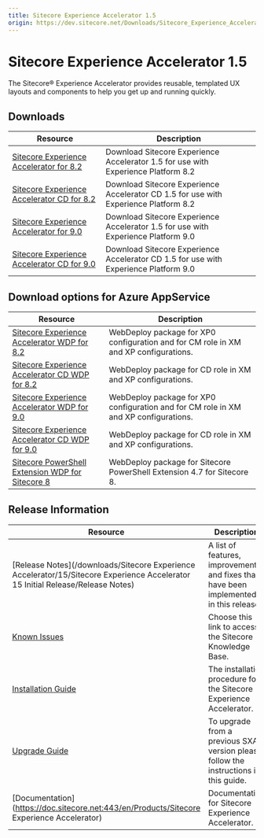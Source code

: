 ```yaml
---
title: Sitecore Experience Accelerator 1.5
origin: https://dev.sitecore.net/Downloads/Sitecore_Experience_Accelerator/15/Sitecore_Experience_Accelerator_15_Initial_Release.aspx
---
```



Sitecore Experience Accelerator 1.5
===================================

The Sitecore® Experience Accelerator provides reusable, templated UX layouts and components to help you get up and running quickly.

Downloads
---------

| Resource | Description |
| --- | --- |
| [Sitecore Experience Accelerator for 8.2](https://sitecoredev.azureedge.net/~/media/875503E33FB74A49A41648D70F273459.ashx?date=20171011T130402) | Download Sitecore Experience Accelerator 1.5 for use with Experience Platform 8.2 |
| [Sitecore Experience Accelerator CD for 8.2](https://sitecoredev.azureedge.net/~/media/F151CBE4EA7B481B9187715394DFFA1F.ashx?date=20171011T130448) | Download Sitecore Experience Accelerator CD 1.5 for use with Experience Platform 8.2 |
| [Sitecore Experience Accelerator for 9.0](https://sitecoredev.azureedge.net/~/media/0D191A27B96B453ABABFC4EC4DE23644.ashx?date=20171011T130547) | Download Sitecore Experience Accelerator 1.5 for use with Experience Platform 9.0 |
| [Sitecore Experience Accelerator CD for 9.0](https://sitecoredev.azureedge.net/~/media/38D4A105C57B49B9808DF48FE2C6340F.ashx?date=20171011T130631) | Download Sitecore Experience Accelerator CD 1.5 for use with Experience Platform 9.0 |

Download options for Azure AppService
-------------------------------------

| Resource | Description |
| --- | --- |
| [Sitecore Experience Accelerator WDP for 8.2](https://sitecoredev.azureedge.net/~/media/BD818325018C4ABDB29837F38E13F339.ashx?date=20171011T130738) | WebDeploy package for XP0 configuration and for CM role in XM and XP configurations. |
| [Sitecore Experience Accelerator CD WDP for 8.2](https://sitecoredev.azureedge.net/~/media/454720390AB04702BF6154C210E703D2.ashx?date=20171011T130822) | WebDeploy package for CD role in XM and XP configurations. |
| [Sitecore Experience Accelerator WDP for 9.0](https://sitecoredev.azureedge.net/~/media/EFC53C7C516940E6BB636F8759633B3D.ashx?date=20171011T130917) | WebDeploy package for XP0 configuration and for CM role in XM and XP configurations. |
| [Sitecore Experience Accelerator CD WDP for 9.0](https://sitecoredev.azureedge.net/~/media/C0C8C73099EE4EE99052E0B20BF9BBE7.ashx?date=20171011T131001) | WebDeploy package for CD role in XM and XP configurations. |
| [Sitecore PowerShell Extension WDP for Sitecore 8](https://sitecoredev.azureedge.net/~/media/DEEFDA33AA544233840955029A211317.ashx?date=20171011T131043) | WebDeploy package for Sitecore PowerShell Extension 4.7 for Sitecore 8. |

Release Information
-------------------

| Resource | Description |
| --- | --- |
| [Release Notes](/downloads/Sitecore Experience Accelerator/15/Sitecore Experience Accelerator 15 Initial Release/Release Notes) | A list of features, improvements, and fixes that have been implemented in this release. |
| [Known Issues](https://kb.sitecore.net/articles/196733) | Choose this link to access the Sitecore Knowledge Base. |
| [Installation Guide](https://sitecoredev.azureedge.net/~/media/86D13B228F2C484C8AEA8CE0034DCC2F.ashx?date=20171010T135740) | The installation procedure for the Sitecore Experience Accelerator. |
| [Upgrade Guide](https://sitecoredev.azureedge.net/~/media/E489461107FB48EA9CC8EE05A53D1773.ashx?date=20171010T135822) | To upgrade from a previous SXA version please follow the instructions in this guide. |
| [Documentation](https://doc.sitecore.net:443/en/Products/Sitecore Experience Accelerator) | Documentation for Sitecore Experience Accelerator. |